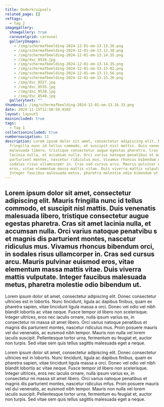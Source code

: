 ```yaml
---
title: Onderkruipsels
related_page: []
reftags:
  - Tag 2
imagegallery:
  showgallery: true
  carouselgrid: carousel
  galleryImages:
    - /img/scherm­afbeelding-2024-12-01-om-13.13.36.png
    - /img/scherm­afbeelding-2024-12-01-om-13.12.38.png
    - /img/scherm­afbeelding-2024-12-01-om-13.14.35.png
    - /img/dsc_8516.jpg
    - /img/scherm­afbeelding-2024-12-01-om-13.14.35.png
    - /img/scherm­afbeelding-2024-12-01-om-13.15.02.png
    - /img/scherm­afbeelding-2024-12-01-om-13.11.56.png
    - /img/scherm­afbeelding-2024-12-01-om-13.15.26.png
    - /img/dsc_8527.jpg
    - /img/dsc_8535.jpg
    - /img/dsc_8538.jpg
    - /img/dsc_8540.jpg
  gallerytext: ""
thumbnail: /img/scherm­afbeelding-2024-12-01-om-13.16.33.png
date: 2024-11-15T12:58:59.910Z
layout: layout5
mainincluded: true
tags:
  - Tag 1
collectionincluded: true
numbernavigation: 11
description: Lorem ipsum dolor sit amet, consectetur adipiscing elit. Mauris
  fringilla nunc id tellus commodo, et suscipit nisl mattis. Duis venenatis
  malesuada libero, tristique consectetur augue egestas pharetra. Cras sit amet
  lacinia nulla, et accumsan nulla. Orci varius natoque penatibus et magnis dis
  parturient montes, nascetur ridiculus mus. Vivamus rhoncus bibendum orci, in
  sodales risus ullamcorper in. Cras sed cursus arcu. Mauris pulvinar euismod
  eros, vitae elementum massa mattis vitae. Duis viverra mattis vulputate.
  Integer faucibus malesuada metus, pharetra molestie odio bibendum ut.
---
```

## **Lorem ipsum dolor sit amet, consectetur adipiscing elit. Mauris fringilla nunc id tellus commodo, et suscipit nisl mattis. Duis venenatis malesuada libero, tristique consectetur augue egestas pharetra. Cras sit amet lacinia nulla, et accumsan nulla. Orci varius natoque penatvibu s et magnis dis parturient montes, nascetur ridiculus mus. Vivamus rhoncus bibendum orci, in sodales risus ullamcorper in. Cras sed cursus arcu. Mauris pulvinar euismod eros, vitae elementum massa mattis vitae. Duis viverra mattis vulputate. Integer faucibus malesuada metus, pharetra molestie odio bibendum ut.**

Lorem ipsum dolor sit amet, consectetur adipiscing elit. Donec consectetur ultricies est in lobortis. Nunc tincidunt, ligula ac dapibus finibus, quam ex pharetra sapien, vitae tincidunt ligula massa a orci. Donec vel odio vel nibh blandit lobortis ac vitae neque. Fusce tempor id libero non scelerisque. Integer ultrices, eros nec iaculis ornare, nulla ipsum varius ex, in consectetur mi massa sit amet libero. Orci varius natoque penatibus et magnis dis parturient montes, nascetur ridiculus mus. Proin posuere mauris vel dui venenatis, ac euismod nibh tempor. Mauris non nulla vel lorem iaculis suscipit. Pellentesque tortor urna, fermentum eu feugiat et, auctor non turpis. Sed vitae sem quis tellus sagittis malesuada eget a neque.

 Lorem ipsum dolor sit amet, consectetur adipiscing elit. Donec consectetur ultricies est in lobortis. Nunc tincidunt, ligula ac dapibus finibus, quam ex pharetra sapien, vitae tincidunt ligula massa a orci. Donec vel odio vel nibh blandit lobortis ac vitae neque. Fusce tempor id libero non scelerisque. Integer ultrices, eros nec iaculis ornare, nulla ipsum varius ex, in consectetur mi massa sit amet libero. Orci varius natoque penatibus et magnis dis parturient montes, nascetur ridiculus mfus. Proin posuere mauris vel dui venenatis, ac euismod nibh tempor. Mauris non nulla vel lorem iaculis suscipit. Pellentesque tortor urna, fermentum eu feugiat et, auctor non turpis. Sed vitae sem quis tellus sagittis malesuada eget a neque.